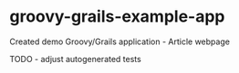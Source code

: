 # groovy-grails-example-app

Created demo Groovy/Grails application - Article webpage

TODO - adjust autogenerated tests

